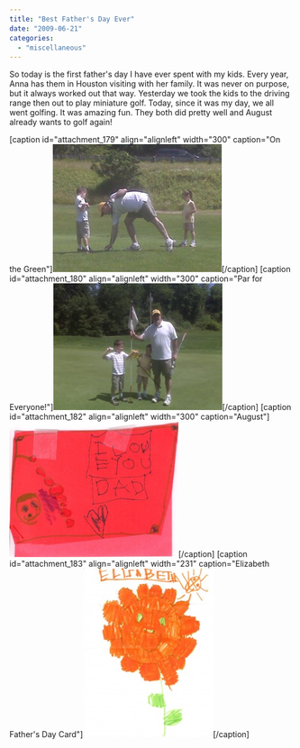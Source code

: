 ```yaml
---
title: "Best Father's Day Ever"
date: "2009-06-21"
categories: 
  - "miscellaneous"
---
```


So today is the first father's day I have ever spent with my kids. Every year, Anna has them in Houston visiting with her family. It was never on purpose, but it always worked out that way. Yesterday we took the kids to the driving range then out to play miniature golf. Today, since it was my day, we all went golfing. It was amazing fun. They both did pretty well and August already wants to golf again!

\[caption id="attachment\_179" align="alignleft" width="300" caption="On the Green"\]![On the Green](images/IMG00032-300x227.jpg "On the Green")\[/caption\] \[caption id="attachment\_180" align="alignleft" width="300" caption="Par for Everyone!"\]![Par for Everyone!](images/IMG00033-300x225.jpg "Par for Everyone!")\[/caption\] \[caption id="attachment\_182" align="alignleft" width="300" caption="August"\]![August Father's Day Card](images/August-Fathers-Day-Card-300x241.jpg "August's Father's Day Card")\[/caption\] \[caption id="attachment\_183" align="alignleft" width="231" caption="Elizabeth Father's Day Card"\]![Elizabeth's Father's Day Card](images/Elizabeth-Fathers-Day-Card-231x300.jpg "Elizabeth's Father's Day Card")\[/caption\]
